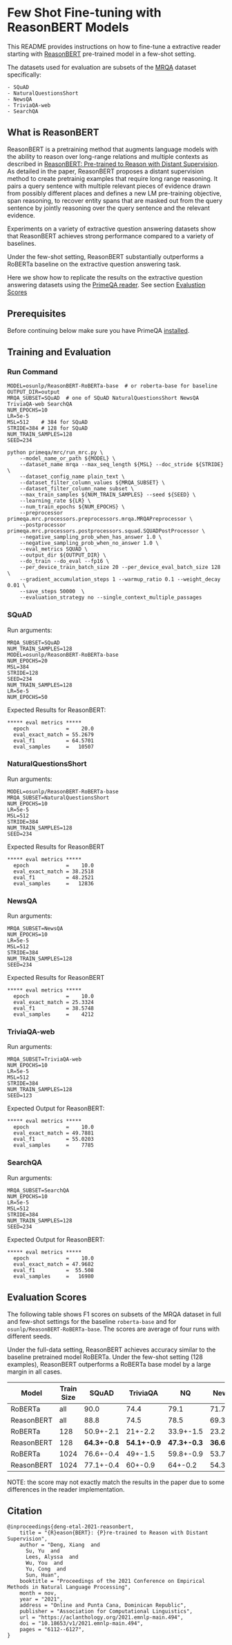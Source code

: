 # Few Shot Fine-tuning with ReasonBERT Models

This README provides instructions on how to fine-tune a extractive reader starting with [ReasonBERT](https://huggingface.co/osunlp/ReasonBERT-RoBERTa-base) pre-trained model in a few-shot setting.  

The datasets used for evaluation are subsets of the [MRQA](https://github.com/mrqa/MRQA-Shared-Task-2019) dataset specifically:

    - SQuAD
    - NaturalQuestionsShort
    - NewsQA 
    - TriviaQA-web
    - SearchQA

## What is ReasonBERT

ReasonBERT is a pretraining method that augments language models with the ability to reason over long-range relations and multiple contexts as described in [ReasonBERT: Pre-trained to Reason with Distant Supervision](https://arxiv.org/pdf/2109.04912).  As detailed in the paper, ReasonBERT proposes a distant supervision method to create pretrainig examples that require long range reasoning.  It pairs a query sentence with multiple relevant pieces of evidence drawn from possibly different places and defines a new LM pre-training objective, span reasoning, to recover entity spans that are masked out from the query sentence by jointly reasoning over the query sentence and the relevant evidence. 

Experiments on a variety of extractive question answering datasets show that ReasonBERT achieves strong performance compared to a variety of baselines.

Under the few-shot setting, ReasonBERT substantially outperforms a RoBERTa baseline on the extractive question answering task. 

Here we show how to replicate the results on the extractive question answering datasets using the [PrimeQA reader](../../primeqa/mrc/README.md). See section [Evalustion Scores](#evaluation-scores)

## Prerequisites
Before continuing below make sure you have PrimeQA [installed](../../README.md#Installation).

## Training and Evaluation

### Run Command

```
MODEL=osunlp/ReasonBERT-RoBERTa-base  # or roberta-base for baseline
OUTPUT_DIR=output
MRQA_SUBSET=SQuAD  # one of SQuAD NaturalQuestionsShort NewsQA TriviaQA-web SearchQA
NUM_EPOCHS=10
LR=5e-5
MSL=512    # 384 for SQuAD
STRIDE=384 # 128 for SQuAD
NUM_TRAIN_SAMPLES=128
SEED=234

python primeqa/mrc/run_mrc.py \
    --model_name_or_path ${MODEL} \
    --dataset_name mrqa --max_seq_length ${MSL} --doc_stride ${STRIDE} \
    --dataset_config_name plain_text \
    --dataset_filter_column_values ${MRQA_SUBSET} \
    --dataset_filter_column_name subset \
    --max_train_samples ${NUM_TRAIN_SAMPLES} --seed ${SEED} \
    --learning_rate ${LR} \
    --num_train_epochs ${NUM_EPOCHS} \
    --preprocessor primeqa.mrc.processors.preprocessors.mrqa.MRQAPreprocessor \
    --postprocessor primeqa.mrc.processors.postprocessors.squad.SQUADPostProcessor \
    --negative_sampling_prob_when_has_answer 1.0 \
    --negative_sampling_prob_when_no_answer 1.0 \
    --eval_metrics SQUAD \
    --output_dir ${OUTPUT_DIR} \
    --do_train --do_eval --fp16 \
    --per_device_train_batch_size 20 --per_device_eval_batch_size 128 \
    --gradient_accumulation_steps 1 --warmup_ratio 0.1 --weight_decay 0.01 \
    --save_steps 50000  \
    --evaluation_strategy no --single_context_multiple_passages
```

### SQuAD 

Run arguments:
```
MRQA_SUBSET=SQuAD  
NUM_TRAIN_SAMPLES=128
MODEL=osunlp/ReasonBERT-RoBERTa-base
NUM_EPOCHS=20
MSL=384 
STRIDE=128
SEED=234
NUM_TRAIN_SAMPLES=128
LR=5e-5
NUM_EPOCHS=50
```

Expected Results for ReasonBERT:
```
***** eval metrics *****
  epoch            =    20.0
  eval_exact_match = 55.2679
  eval_f1          = 64.5701
  eval_samples     =   10507
```

### NaturalQuestionsShort

Run arguments:
```
MODEL=osunlp/ReasonBERT-RoBERTa-base 
MRQA_SUBSET=NaturalQuestionsShort 
NUM_EPOCHS=10
LR=5e-5
MSL=512    
STRIDE=384 
NUM_TRAIN_SAMPLES=128
SEED=234
```

Expected Results for ReasonBERT
```
***** eval metrics *****
  epoch            =    10.0
  eval_exact_match = 38.2518
  eval_f1          = 48.2521
  eval_samples     =   12836
```


### NewsQA 

Run arguments:
```
MRQA_SUBSET=NewsQA 
NUM_EPOCHS=10
LR=5e-5
MSL=512    
STRIDE=384 
NUM_TRAIN_SAMPLES=128
SEED=234
```

Expected Results for ReasonBERT
```
***** eval metrics *****
  epoch            =    10.0
  eval_exact_match = 25.3324
  eval_f1          = 38.5748
  eval_samples     =    4212
```

### TriviaQA-web

Run arguments:
```
MRQA_SUBSET=TriviaQA-web 
NUM_EPOCHS=10
LR=5e-5
MSL=512    
STRIDE=384 
NUM_TRAIN_SAMPLES=128
SEED=123
```

Expected Output for ReasonBERT:
```
***** eval metrics *****
  epoch            =    10.0
  eval_exact_match = 49.7881
  eval_f1          = 55.0203
  eval_samples     =    7785
```


### SearchQA

Run arguments:
```
MRQA_SUBSET=SearchQA 
NUM_EPOCHS=10
LR=5e-5
MSL=512   
STRIDE=384 
NUM_TRAIN_SAMPLES=128
SEED=234
```

Expected Output for ReasonBERT:
```
***** eval metrics *****
  epoch            =    10.0
  eval_exact_match = 47.9682
  eval_f1          =  55.508
  eval_samples     =   16980
```

## Evaluation Scores

The following table shows F1 scores on subsets of the MRQA dataset in full and few-shot settings for the baseline `roberta-base` and for `osunlp/ReasonBERT-RoBERTa-base`.  The scores are average of four runs with different seeds.

Under the full-data setting, ReasonBERT achieves accuracy similar to the baseline pretrained model RoBERTa.
Under the few-shot setting (128 examples), ReasonBERT outperforms a RoBERTa base model by a large margin in all cases.

Model | Train Size | SQuAD | TriviaQA | NQ | NewsQA | SearchQA
-- | -- | -- | -- | -- | -- | --
RoBERTa  | all | 90.0 | 74.4 | 79.1 | 71.7 | 79.6
ReasonBERT  | all | 88.8 | 74.5 | 78.5 | 69.3 | 79.0
RoBERTa | 128 | 50.9+-2.1 | 21+-2.2 | 33.9+-1.5 | 23.2+-3.5 | 28.6+-1.5
ReasonBERT | 128 | **64.3+-0.8** | **54.1+-0.9** | **47.3+-0.3** | **36.6+-2.0** | **53.4+-2.4**
RoBERTa  | 1024 | 76.6+-0.4 | 49+-1.5 | 59.8+-0.9 | 53.7+-0.9 | 55.7+-1.7
ReasonBERT | 1024 | 77.1+-0.4 | 60+-0.9 | 64+-0.2 | 54.3+-0.5 | 64.2+-0.7

NOTE: the score may not exactly match the results in the paper due to some differences in the reader implementation.


## Citation

```
@inproceedings{deng-etal-2021-reasonbert,
    title = "{R}eason{BERT}: {P}re-trained to Reason with Distant Supervision",
    author = "Deng, Xiang  and
      Su, Yu  and
      Lees, Alyssa  and
      Wu, You  and
      Yu, Cong  and
      Sun, Huan",
    booktitle = "Proceedings of the 2021 Conference on Empirical Methods in Natural Language Processing",
    month = nov,
    year = "2021",
    address = "Online and Punta Cana, Dominican Republic",
    publisher = "Association for Computational Linguistics",
    url = "https://aclanthology.org/2021.emnlp-main.494",
    doi = "10.18653/v1/2021.emnlp-main.494",
    pages = "6112--6127",
}
```